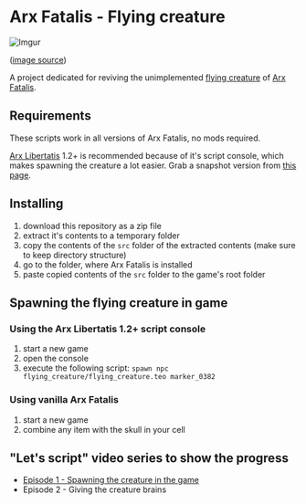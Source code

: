 # Arx Fatalis - Flying creature

![Imgur](https://i.imgur.com/ziBjWty.jpg)

([image source](https://www.mobygames.com/game/arx-fatalis/promo/promoImageId,323343/))

A project dedicated for reviving the unimplemented [flying creature](https://wiki.arx-libertatis.org/Flying_Creature) of [Arx Fatalis](https://en.wikipedia.org/wiki/Arx_Fatalis).

## Requirements

These scripts work in all versions of Arx Fatalis, no mods required.

[Arx Libertatis](https://arx-libertatis.org/) 1.2+ is recommended because of it's script console, which makes
spawning the creature a lot easier. Grab a snapshot version from [this page](https://arx-libertatis.org/files/snapshots/).

## Installing

1. download this repository as a zip file
2. extract it's contents to a temporary folder
3. copy the contents of the `src` folder of the extracted contents (make sure to keep directory structure)
4. go to the folder, where Arx Fatalis is installed
5. paste copied contents of the `src` folder to the game's root folder

## Spawning the flying creature in game

### Using the Arx Libertatis 1.2+ script console

1. start a new game
2. open the console 
3. execute the following script: `spawn npc flying_creature/flying_creature.teo marker_0382`

### Using vanilla Arx Fatalis

1. start a new game
2. combine any item with the skull in your cell

## "Let's script" video series to show the progress

* [Episode 1 - Spawning the creature in the game](https://youtu.be/eCWCfGUvObw)
* Episode 2 - Giving the creature brains

